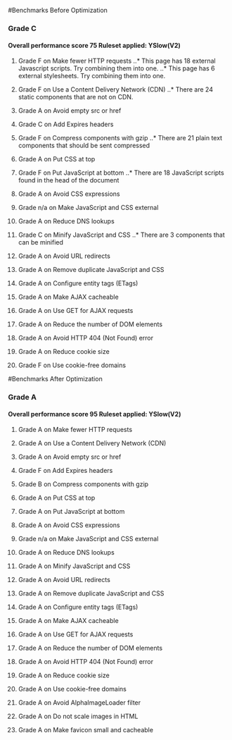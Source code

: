 #Benchmarks Before Optimization

### Grade C
#### Overall performance score 75   Ruleset applied: YSlow(V2)  
1. Grade F on Make fewer HTTP requests
..* This page has 18 external Javascript scripts. Try combining them into one.
..* This page has 6 external stylesheets. Try combining them into one.

2. Grade F on Use a Content Delivery Network (CDN)
..* There are 24 static components that are not on CDN.

3. Grade A on Avoid empty src or href

4. Grade C on Add Expires headers

5. Grade F on Compress components with gzip
..* There are 21 plain text components that should be sent compressed

6. Grade A on Put CSS at top

7. Grade F on Put JavaScript at bottom
..* There are 18 JavaScript scripts found in the head of the document

8. Grade A on Avoid CSS expressions

9. Grade n/a on Make JavaScript and CSS external

10. Grade A on Reduce DNS lookups

11. Grade C on Minify JavaScript and CSS
..* There are 3 components that can be minified

12. Grade A on Avoid URL redirects

13. Grade A on Remove duplicate JavaScript and CSS

14. Grade A on Configure entity tags (ETags)

15. Grade A on Make AJAX cacheable

16. Grade A on Use GET for AJAX requests

17. Grade A on Reduce the number of DOM elements

18. Grade A on Avoid HTTP 404 (Not Found) error

19. Grade A on Reduce cookie size

20. Grade F on Use cookie-free domains


#Benchmarks After Optimization

### Grade A
#### Overall performance score 95   Ruleset applied: YSlow(V2)  

1. Grade A on Make fewer HTTP requests

2. Grade A on Use a Content Delivery Network (CDN)

3. Grade A on Avoid empty src or href

4. Grade F on Add Expires headers

5. Grade B on Compress components with gzip

6. Grade A on Put CSS at top

7. Grade A on Put JavaScript at bottom

8. Grade A on Avoid CSS expressions

9. Grade n/a on Make JavaScript and CSS external

10. Grade A on Reduce DNS lookups

11. Grade A on Minify JavaScript and CSS

12. Grade A on Avoid URL redirects

13. Grade A on Remove duplicate JavaScript and CSS

14. Grade A on Configure entity tags (ETags)

15. Grade A on Make AJAX cacheable

16. Grade A on Use GET for AJAX requests

17. Grade A on Reduce the number of DOM elements

18. Grade A on Avoid HTTP 404 (Not Found) error

19. Grade A on Reduce cookie size

20. Grade A on Use cookie-free domains

21. Grade A on Avoid AlphaImageLoader filter

22. Grade A on Do not scale images in HTML

23. Grade A on Make favicon small and cacheable
